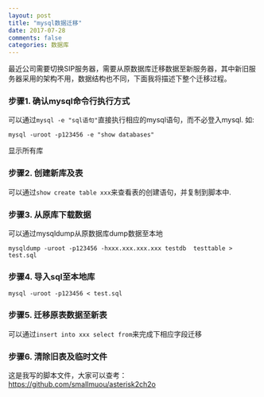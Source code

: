 ```yaml
---
layout: post
title: "mysql数据迁移"
date: 2017-07-28
comments: false
categories: 数据库
---
```


最近公司需要切换SIP服务器，需要从原数据库迁移数据至新服务器，其中新旧服务器采用的架构不用，数据结构也不同，下面我将描述下整个迁移过程。


### 步骤1. 确认mysql命令行执行方式

可以通过`mysql -e "sql语句"`直接执行相应的mysql语句，而不必登入mysql. 如:

```
mysql -uroot -p123456 -e "show databases"
```
显示所有库

### 步骤2. 创建新库及表
可以通过`show create table xxx`来查看表的创建语句，并复制到脚本中.

### 步骤3. 从原库下载数据
可以通过mysqldump从原数据库dump数据至本地

```
mysqldump -uroot -p123456 -hxxx.xxx.xxx.xxx testdb  testtable > test.sql
``` 

### 步骤4. 导入sql至本地库

```
mysql -uroot -p123456 < test.sql
```

### 步骤5. 迁移原表数据至新表

可以通过`insert into xxx select from`来完成下相应字段迁移

### 步骤6. 清除旧表及临时文件


这是我写的脚本文件，大家可以查考：https://github.com/smallmuou/asterisk2ch2o